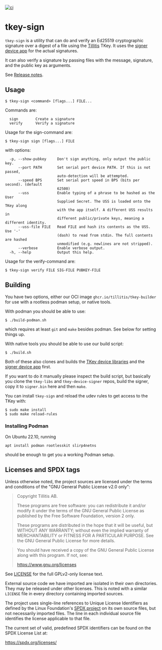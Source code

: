 
[![ci](https://github.com/tillitis/tkey-sign/actions/workflows/ci.yaml/badge.svg?branch=main&event=push)](https://github.com/tillitis/tkey-sign/actions/workflows/ci.yaml)

# tkey-sign

`tkey-sign` is a utility that can do and verify an Ed25519
cryptographic signature over a digest of a file using the
[Tillitis](https://tillitis.se/) TKey. It uses the [signer device
app](https://github.com/tillitis/tkey-device-signer) for the actual
signatures.

It can also verify a signature by passing files with the message,
signature, and the public key as arguments.

See [Release notes](RELEASE.md).

## Usage

```
$ tkey-sign <command> [flags...] FILE...
```

Commands are:
```
  sign        Create a signature
  verify      Verify a signature
```

Usage for the sign-command are:
```
$ tkey-sign sign [flags...] FILE
```
with options:

```
  -p, --show-pubkey     Don't sign anything, only output the public key.
      --port PATH       Set serial port device PATH. If this is not passed,
                        auto-detection will be attempted.
      --speed BPS       Set serial port speed in BPS (bits per second). (default
                        62500)
      --uss             Enable typing of a phrase to be hashed as the User
                        Supplied Secret. The USS is loaded onto the TKey along
                        with the app itself. A different USS results in
                        different public/private keys, meaning a different identity.
      --uss-file FILE   Read FILE and hash its contents as the USS. Use '-'
                        (dash) to read from stdin. The full contents are hashed
                        unmodified (e.g. newlines are not stripped).
      --verbose         Enable verbose output.
  -h, --help            Output this help.
```

Usage for the verify-command are:
```
$ tkey-sign verify FILE SIG-FILE PUBKEY-FILE
```

## Building

You have two options, either our OCI image
`ghcr.io/tillitis/tkey-builder` for use with a rootless podman setup,
or native tools.

With podman you should be able to use:

```
$ ./build-podman.sh
```

which requires at least `git` and `make` besides podman. See below for
setting things up.

With native tools you should be able to use our build script:

```
$ ./build.sh
```

Both of these also clones and builds the [TKey device
libraries](https://github.com/tillitis/tkey-libs) and the [signer
device app](https://github.com/tillitis/tkey-device-signer) first.

If you want to do it manually please inspect the build script, but
basically you clone the `tkey-libs` and `tkey-device-signer` repos,
build the signer, copy it to `signer.bin` here and then `make`.

You can install `tkey-sign` and reload the udev rules to get access to
the TKey with:

```
$ sudo make install
$ sudo make reload-rules
```

### Installing Podman

On Ubuntu 22.10, running

```
apt install podman rootlesskit slirp4netns
```

should be enough to get you a working Podman setup.

## Licenses and SPDX tags

Unless otherwise noted, the project sources are licensed under the
terms and conditions of the "GNU General Public License v2.0 only":

> Copyright Tillitis AB.
>
> These programs are free software: you can redistribute it and/or
> modify it under the terms of the GNU General Public License as
> published by the Free Software Foundation, version 2 only.
>
> These programs are distributed in the hope that it will be useful,
> but WITHOUT ANY WARRANTY; without even the implied warranty of
> MERCHANTABILITY or FITNESS FOR A PARTICULAR PURPOSE. See the GNU
> General Public License for more details.

> You should have received a copy of the GNU General Public License
> along with this program. If not, see:
>
> https://www.gnu.org/licenses

See [LICENSE](LICENSE) for the full GPLv2-only license text.

External source code we have imported are isolated in their own
directories. They may be released under other licenses. This is noted
with a similar `LICENSE` file in every directory containing imported
sources.

The project uses single-line references to Unique License Identifiers
as defined by the Linux Foundation's [SPDX project](https://spdx.org/)
on its own source files, but not necessarily imported files. The line
in each individual source file identifies the license applicable to
that file.

The current set of valid, predefined SPDX identifiers can be found on
the SPDX License List at:

https://spdx.org/licenses/
